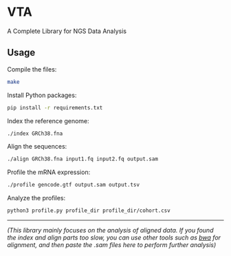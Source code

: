 # VTA
A Complete Library for NGS Data Analysis

## Usage
Compile the files:
```sh
make
```

Install Python packages:
```sh
pip install -r requirements.txt
```

Index the reference genome:
```sh
./index GRCh38.fna
```

Align the sequences:
```sh
./align GRCh38.fna input1.fq input2.fq output.sam
```

Profile the mRNA expression:
```sh
./profile gencode.gtf output.sam output.tsv
```

Analyze the profiles:
```sh
python3 profile.py profile_dir profile_dir/cohort.csv
```

<!-- Tools:
```sh
./tools GRCh38.fna
``` -->

------------------------

*(This library mainly focuses on the analysis of aligned data. If you found the index and align parts too slow, you can use other tools such as [bwa](https://github.com/lh3/bwa) for alignment, and then paste the .sam files here to perform further analysis)*